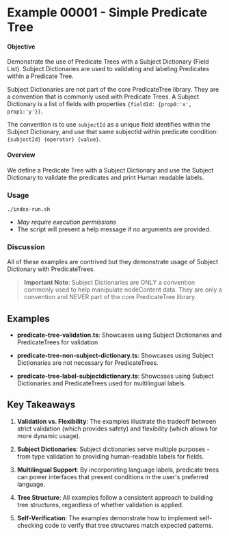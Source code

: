 # Example 00001 - Simple Predicate Tree

#### Objective

Demonstrate the use of Predicate Trees with a Subject Dictionary (Field List). Subject Dictionaries are used to validating and labeling Predicates within a Predicate Tree.

Subject Dictionaries are not part of the core PredicateTree library. They are a convention that is commonly used with Predicate Trees. A Subject Dictionary is a list of fields with properties `{fieldId: {prop0:'x', prop1:'y'}}`.

The convention is to use `subjectId` as a unique field identifies within the Subject Dictionary, and use that same subjectId within predicate condition: `{subjectId} {operator} {value}`.

#### Overview

We define a Predicate Tree with a Subject Dictionary and use the Subject Dictionary to validate the predicates and print Human readable labels.

### Usage

`./index-run.sh`

- _May require execution permissions_
- The script will present a help message if no arguments are provided.

### Discussion

All of these examples are contrived but they demonstrate usage of Subject Dictionary with PredicateTrees.

> **Important Note**: Subject Dictionaries are ONLY a convention commonly used to help manipulate nodeContent data. They are only a convention and NEVER part of the core PredicateTree library.

## Examples

- **predicate-tree-validation.ts**: Showcases using Subject Dictionaries and PredicateTrees for validation

- **predicate-tree-non-subject-dictionary.ts**: Showcases using Subject Dictionaries are not necessary for PredicateTrees.

- **predicate-tree-label-subjectdictionary.ts**: Showcases using Subject Dictionaries and PredicateTrees used for multilingual labels.

## Key Takeaways

1. **Validation vs. Flexibility**: The examples illustrate the tradeoff between strict validation (which provides safety) and flexibility (which allows for more dynamic usage).

2. **Subject Dictionaries**: Subject dictionaries serve multiple purposes - from type validation to providing human-readable labels for fields.

3. **Multilingual Support**: By incorporating language labels, predicate trees can power interfaces that present conditions in the user's preferred language.

4. **Tree Structure**: All examples follow a consistent approach to building tree structures, regardless of whether validation is applied.

5. **Self-Verification**: The examples demonstrate how to implement self-checking code to verify that tree structures match expected patterns.
